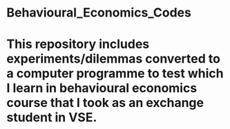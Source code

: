 # Behavioural_Economics_Codes

# This repository includes experiments/dilemmas converted to a computer programme to test which I learn in behavioural economics course that I took as an exchange student in VSE.
